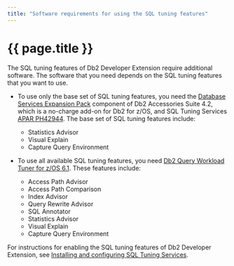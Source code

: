 ```yaml
---
title: "Software requirements for using the SQL tuning features"
---
```


# {{ page.title }}

The SQL tuning features of Db2 Developer Extension require additional software. The software that you need depends on the SQL tuning features that you want to use.

- To use only the base set of SQL tuning features, you need the [Database Services Expansion Pack](http://publibfp.dhe.ibm.com/epubs/pdf/i1359292.pdf) component of Db2 Accessories Suite 4.2, which is a no-charge add-on for Db2 for z/OS, and SQL Tuning Services [APAR PH42944](https://www.ibm.com/support/pages/apar/PH42944). The base set of SQL tuning features include:

  - Statistics Advisor
  - Visual Explain
  - Capture Query Environment

- To use all available SQL tuning features, you need [Db2 Query Workload Tuner for z/OS 6.1](https://www.ibm.com/docs/en/dqwtfz/6.1). These features include:

  - Access Path Advisor
  - Access Path Comparison
  - Index Advisor
  - Query Rewrite Advisor
  - SQL Annotator
  - Statistics Advisor
  - Visual Explain
  - Capture Query Environment

For instructions for enabling the SQL tuning features of Db2 Developer Extension, see [Installing and configuring SQL Tuning Services](https://www.ibm.com/docs/en/db2-for-zos/13?topic=services-installing-configuring-sql-tuning).
